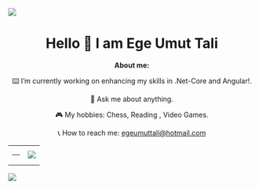   <img src="https://user-images.githubusercontent.com/73097560/115834477-dbab4500-a447-11eb-908a-139a6edaec5c.gif"> 

  <div align="center">
    <h1>Hello 👋 I am Ege Umut Tali</h1>
    <p><strong> About me: </strong></p>
<p>⌨️ I’m currently working on enhancing my skills in .Net-Core  and Angular!.</p>
<p>💬 Ask me about anything.</p>
<p>🎮 My hobbies: Chess, Reading , Video Games. </p>
<p>📞 How to reach me: <a href="mailto:egeumuttali@hotmail.com">egeumuttali@hotmail.com</a></p>
  </div>

<table border="0" align="center">
  <tr border="0">
    <td width="50%" align="center">
 <img src="https://github-readme-stats.vercel.app/api?username=EgeUmut&amp;theme=radical&amp;hide_border=false&amp;include_all_commits=false&amp;count_private=false" alt="">
 <hr>
 <img src="https://github-readme-streak-stats.herokuapp.com/?user=EgeUmut&amp;theme=radical&amp;hide_border=false" alt="">
   </td>
  <td width="50%" align="center">
<img  align="center"  src="https://github-readme-stats.anuraghazra1.vercel.app/api/top-langs/?username=EgeUmut&theme=radical&hide_border=true&no-bg=true&no-frame=true&langs_count=6"/>
  </td>
 </tr>
</table>
<img src="https://user-images.githubusercontent.com/73097560/115834477-dbab4500-a447-11eb-908a-139a6edaec5c.gif"> 
